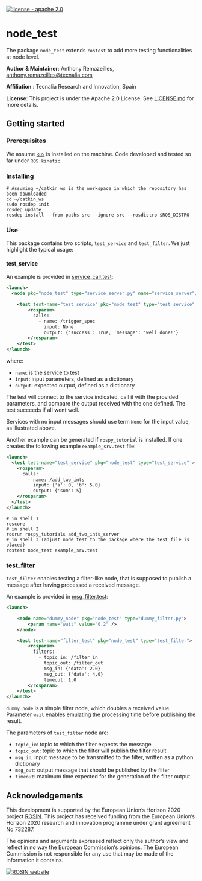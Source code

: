 [![license - apache 2.0](https://img.shields.io/:license-Apache%202.0-blue.svg)](https://opensource.org/licenses/Apache-2.0)

# node_test

The package `node_test` extends `rostest` to add more testing functionalities at node level.

**Author & Maintainer**: Anthony Remazeilles, anthony.remazeilles@tecnalia.com

**Affiliation** : Tecnalia Research and Innovation, Spain

**License**: This project is under the Apache 2.0 License.
See [LICENSE.md](LICENSE.md) for more details.

## Getting started

### Prerequisites

We assume [`ROS`][ros] is installed on the machine.
Code developed and tested so far under `ROS kinetic`.

[ros]: http://www.ros.org/

### Installing

```shell
# Assuming ~/catkin_ws is the workspace in which the repository has been downloaded
cd ~/catkin_ws
sudo rosdep init
rosdep update
rosdep install --from-paths src --ignore-src --rosdistro $ROS_DISTRO
```

### Use

This package contains two scripts, `test_service` and `test_filter`.
We just highlight the typical usage:

#### test_service

An example is provided in [service_call.test](node_test/test/service_call.test):

```xml
<launch>
  <node pkg="node_test" type="service_server.py" name="service_server"/>

    <test test-name="test_service" pkg="node_test" type="test_service" >
        <rosparam>
          calls:
            - name: /trigger_spec
              input: None
              output: {'success': True, 'message': 'well done!'}
        </rosparam>
    </test>
</launch>
```

where:

* `name`: is the service to test
* `input`: input parameters, defined as a dictionary
* `output`: expected output, defined as a dictionary

The test will connect to the service indicated, call it with the provided parameters, and compare the output received with the one defined.
The test succeeds if all went well.

Services with no input messages should use term `None` for the input value, as illustrated above.

Another example can be generated if `rospy_tutorial` is installed.
If one creates the following example `example_srv.test` file:

```xml
<launch>
  <test test-name="test_service" pkg="node_test" type="test_service" >
    <rosparam>
      calls:
        - name: /add_two_ints
          input: {'a': 0, 'b': 5.0}
          output: {'sum': 5}
    </rosparam>      
  </test>
</launch>
```

```shell
# in shell 1
roscore
# in shell 2
rosrun rospy_tutorials add_two_ints_server
# in shell 3 (adjust node_test to the package where the test file is placed)
rostest node_test example_srv.test
```

### test_filter


`test_filter` enables testing a filter-like node, that is supposed to publish a message after having processed a received message.

An example is provided in [msg_filter.test](node_test/test/msg_filter.test):

```xml
<launch>

    <node name="dummy_node" pkg="node_test" type="dummy_filter.py">
        <param name="wait" value="0.2" />
    </node>

    <test test-name="filter_test" pkg="node_test" type="test_filter">
        <rosparam>
          filters:
            - topic_in: /filter_in
              topic_out: /filter_out
              msg_in: {'data': 2.0}
              msg_out: {'data': 4.0}
              timeout: 1.0
        </rosparam>
    </test>
</launch>
```

`dummy_node` is a simple filter node, which doubles a received value.
Parameter `wait` enables emulating the processing time before publishing the result.

The parameters of `test_filter` node are:

* `topic_in`: topic to which the filter expects the message
* `topic_out`: topic to which the filter will publish the filter result
* `msg_in`; input message to be transmitted to the filter, written as a python dictionary
* `msg_out`: output message that should be published by the filter
* `timeout`: maximum time expected for the generation of the filter output

## Acknowledgements

This development is supported by the European Union’s Horizon 2020 project [ROSIN][rosin_website].
This project has received funding from the European Union’s Horizon 2020 research and innovation programme under
grant agreement No 732287.

The opinions and arguments expressed reflect only the author‘s view and reflect in no way the European Commission‘s opinions.
The European Commission is not responsible for any use that may be made of the information it contains.

[![ROSIN website][rosin_logo]][rosin_website]

[rosin_logo]: http://rosin-project.eu/wp-content/uploads/2017/03/Logo_ROSIN_CMYK-Website.png
[rosin_website]: http://rosin-project.eu/ "Go to website"
